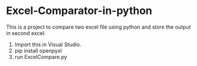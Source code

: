# Excel-Comparator-in-python
This is a project to compare two excel file using python and store the output in second excel.

1. Import this in Visual Studio. 
2. pip install openpyxl
3. run ExcelCompare.py
